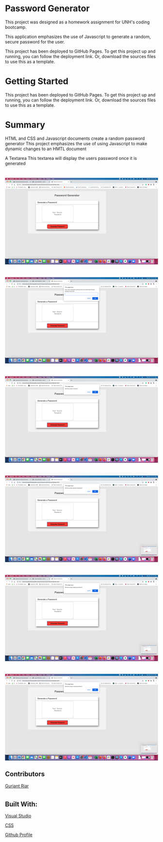 # Password Generator

This project was designed as a homework assignment for UNH's coding bootcamp.

This application emphasizes the use of Javascript to generate a random, secure password for the user.

This project has been deployed to GitHub Pages. To get this project up and running, you can follow the deployment link. Or, download the sources files to use this as a template.

# Getting Started

This project has been deployed to GitHub Pages. To get this project up and running, you can follow the deployment link. Or, download the sources files to use this as a template.

# Summary

HTML and CSS and Javascript documents create a random password generator
This project emphasizes the use of using Javascript to make dynamic changes to an HMTL document

A Textarea
This textarea will display the users password once it is generated

#

![screentshot1](./assets/images/screenshot1.png)

#

![screentshot2](./assets/images/screenshot2.png)

#

![screentshot3](./assets/images/screenshot3.png)

#

![screentshot4](./assets/images/screenshot4.png)

#

![screentshot5](./assets/images/screenshot5.png)

#

![screentshot6](./assets/images/screenshot6.png)

## Contributors

[Gurjant Riar](https://github.com/GurjantRiar/passwordgenerator/)

#

## Built With:

[Visual Studio](https://visualstudio.microsoft.com/)

[CSS](https://www.w3.org/TR/CSS/#css)

[Github Profile](https://github.com/GurjantRiar/passwordgenerator)
